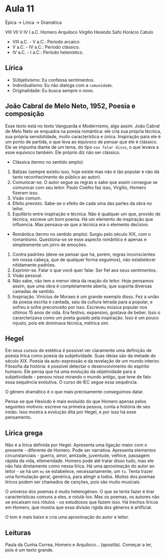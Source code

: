 Aula 11
=======

Épica -> Lírica -> Dramática

VIII		VII		V		IV		I a.C.
Homero		Arquíloco					Virgílio
Hesíodo		Safo						Horácio
								Catulo

- VIII a.C. - V a.C.: Período arcaico.
- V a.C. - IV a.C.: Período clássico.
- IV a.C. - I a.C.: Período helenístico.

Lírica
------

- SUbjetivismo: Eu confessa sentimentos.
- Individualismo: Eu não dialoga com a `comunidade`.
- Originalidade: Eu busca sempre o novo.

João Cabral de Melo Neto, 1952, Poesia e composição
---------------------------------------------------

Esse texto está no texto Vanguarda e Modernismo, algo assim.
João Cabral de Melo Neto se enquadra na poesia romântica: ele cria sua própria técnica, sua própria sensibilidade, muito característica e única. Inspiração para ele é um ponto de partida, o que leva ao equívoco de pensar que ele é clássico. Ele se impunha diante de um tema, do tipo `vou falar disso`, o que levava a esse equívoco também. Ele próprio diz não ser clássico.

- Clássica (termo no sentido amplo):
1. Balizas (sempre existiu isso, hoje existe mas não é tão popular e não dá tanto reconhecimento do público ao autor).
2. Comunicar-se. O autor segue as regras e sabe que assim consegue se comunicar com seu leitor. Paulo Coelho faz isso, Virgílio, Homero fizeram isso.
3. Visão comum.
4. Efeito previsto. Sabe-se o efeito de cada uma das partes da obra no leitor.
5. Equilíbrio entre inspiração e técnica. Não é qualquer um que, provido de técnica, escreve um bom poema. Há um elemento de inspiração que influencia. Mas pensava-se que a técnica era o elemento decisivo.

- Romântica (termo no sentido amplo): Surgiu pelo século XIX, com o romantismo. Questiona-se se esse aspecto romântico é apenas e simplesmente um jorro de emoções.
1. Contra padrões (deve-se pensar que há, porém, regras inconscientes em nossa cabeça, que de qualquer forma seguimos), não estabelecer nitidamente padrões.
2. Exprimir-se. Falar o que você quer falar. Ser fiel aos seus sentimentos.
3. Visão pessoal.
4. Não sabe, não tem a menor ideia da reação do leitor. Hoje pensamos assim, que uma obra é completamente aberta, que suporta diversas camadas de sentido.
5. Inspiração. Vinicius de Moraes é um grande exemplo disso. Fez a união da poesia escrita e cantada, saiu da cultura letrada para a popular, e sofreu e sofre preconceito por isso. Escreveu música popular nos últimos 15 anos de vida. Era festivo, expansivo, gostava de beber. Isso o cararcterizava como um poeta guiado pela inspiração. Isso é um pouco injusto, pois ele dominava técnica, métrica sim.

Hegel
-----

Em seus cursos de estética é possível ver claramente uma definição de poesia lírica como poesia da subjetividade. Suas ideias são da metade do século XIX. Poesia da auto-expressão e da revelação de um mundo interior. Filosofia da história: é possível detectar o desenvolvimento do espírito humano. Ele pensa que há uma evolução da objetividade para a subjetividade - pensou nisso mirando o mundo antigo, que teve de fato essa sequência evolutiva. O curso de IEC segue essa sequência.

O gênero dramático é o que mais precisamente conseguimos datar.

Pensa-se que Hesíodo é mais evoluído do que Homero apenas pelos seguintes motivos: escreve na primeira pessoa, conta a história de seu irmão. Isso mostra a evolução dita por Hegel, e por isso há esse pensamento.

Lírica grega
------------

Não é a lírica definida por Hegel. Apresenta uma ligação maior com o presente - diferente de Homero. Pode ser narrativa. Apresenta elementos circunstanciais - guerra, amor, amizade, juventude, velhice, passagem rápida da vida, efemeridade. Homero pode até tratar disso tudo, mas ele não fala diretamente como nessa lírica. Há uma aproximação do autor ao leitor - se há um `eu` se estabelece, necessariamente, um `tu`. Tenta trazer uma formulação geral, genérica, para atingir a todos. Muitos dos poemas líricos podem ser chamados de canções, pois são muito musicais.

O universo dos poemas é muito heterogêneo. O que se tenta fazer é tirar características comuns a eles, e rotulá-los. Mas os poemas, os autores não se encaixam nos rótulos - os estudiosos que fazem isso. Há trechos líricos em Homero, que mostra que essa divisão rígida dos gêneros é artificial.

O tom é mais baixo e cria uma aproximação do autor e leitor.

Leituras
--------

Paula da Cunha Correa, Homero e Arquíloco... (apostila). Começar a ler, pois é um texto grande.
